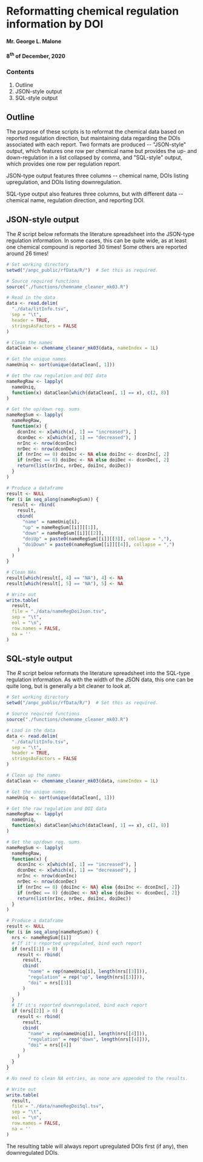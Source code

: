 # Reformatting chemical regulation information by DOI
#### Mr. George L. Malone
#### 8<sup>th</sup> of December, 2020

### Contents
1.  Outline
2.  JSON-style output
3.  SQL-style output

## Outline

The purpose of these scripts is to reformat the chemical data based on reported
regulation direction, but maintaining data regarding the DOIs associated with
each report.  Two formats are produced -- "JSON-style" output, which features
one row per chemical name but provides the up- and down-regulation in a list
collapsed by comma, and "SQL-style" output, which provides one row per
regulation report.

JSON-type output features three columns -- chemical name, DOIs listing
upregulation, and DOIs listing downregulation.

SQL-type output also features three columns, but with different data --
chemical name, regulation direction, and reporting DOI.

## JSON-style output

The *R* script below reformats the literature spreadsheet into the JSON-type
regulation information.  In some cases, this can be quite wide, as at least one
chemical compound is reported 30 times!  Some others are reported around 26
times!

```r
# Set working directory
setwd("/anpc_public/rfData/R/")  # Set this as required.

# Source required functions
source("./functions/chemname_cleaner_mk03.R")

# Read in the data
data <- read.delim(
  "./data/litInfo.tsv",
  sep = "\t",
  header = TRUE,
  stringsAsFactors = FALSE
)

# Clean the names
dataClean <- chemname_cleaner_mk03(data, nameIndex = 1L)

# Get the unique names
nameUniq <- sort(unique(dataClean[, 1]))

# Get the raw regulation and DOI data
nameRegRaw <- lapply(
  nameUniq,
  function(x) dataClean[which(dataClean[, 1] == x), c(2, 8)]
)

# Get the up/down reg. sums
nameRegSum <- lapply(
  nameRegRaw,
  function(x) {
    dconInc <- x[which(x[, 1] == "increased"), ]
    dconDec <- x[which(x[, 1] == "decreased"), ]
    nrInc <- nrow(dconInc)
    nrDec <- nrow(dconDec)
    if (nrInc == 0) doiInc <- NA else doiInc <- dconInc[, 2]
    if (nrDec == 0) doiDec <- NA else doiDec <- dconDec[, 2]
    return(list(nrInc, nrDec, doiInc, doiDec))
  }
)

# Produce a dataframe
result <- NULL
for (i in seq_along(nameRegSum)) {
  result <- rbind(
    result,
    cbind(
      "name" = nameUniq[i],
      "up" = nameRegSum[[i]][[1]],
      "down" = nameRegSum[[i]][[2]],
      "doiUp" = paste0(nameRegSum[[i]][[3]], collapse = ","),
      "doiDown" = paste0(nameRegSum[[i]][[4]], collapse = ",")
    )
  )
}

# Clean NAs
result[which(result[, 4] == "NA"), 4] <- NA
result[which(result[, 5] == "NA"), 5] <- NA

# Write out
write.table(
  result,
  file = "./data/nameRegDoiJson.tsv",
  sep = "\t",
  eol = "\n",
  row.names = FALSE,
  na = ''
)
```

## SQL-style output

The *R* script below reformats the literature spreadsheet into the SQL-type
regulation information.  As with the width of the JSON data, this one can be
quite long, but is generally a bit cleaner to look at.

```r
# Set working directory
setwd("/anpc_public/rfData/R/")  # Set this as required.

# Source required functions
source("./functions/chemname_cleaner_mk03.R")

# Load in the data
data <- read.delim(
  "./data/litInfo.tsv",
  sep = "\t",
  header = TRUE,
  stringsAsFactors = FALSE
)

# Clean up the names
dataClean <- chemname_cleaner_mk03(data, nameIndex = 1L)

# Get the unique names
nameUniq <- sort(unique(dataClean[, 1]))

# Get the raw regulation and DOI data
nameRegRaw <- lapply(
  nameUniq,
  function(x) dataClean[which(dataClean[, 1] == x), c(2, 8)]
)

# Get the up/down reg. sums
nameRegSum <- lapply(
  nameRegRaw,
  function(x) {
    dconInc <- x[which(x[, 1] == "increased"), ]
    dconDec <- x[which(x[, 1] == "decreased"), ]
    nrInc <- nrow(dconInc)
    nrDec <- nrow(dconDec)
    if (nrInc == 0) {doiInc <- NA} else {doiInc <- dconInc[, 2]}
    if (nrDec == 0) {doiDec <- NA} else {doiDec <- dconDec[, 2]}
    return(list(nrInc, nrDec, doiInc, doiDec))
  }
)

# Produce a dataframe
result <- NULL
for (i in seq_along(nameRegSum)) {
  nrs <- nameRegSum[[i]]
  # If it's reported upregulated, bind each report
  if (nrs[[1]] > 0) {
    result <- rbind(
      result,
      cbind(
        "name" = rep(nameUniq[i], length(nrs[[3]])),
        "regulation" = rep("up", length(nrs[[3]])),
        "doi" = nrs[[3]]
      )
    )
  }
  # If it's reported downregulated, bind each report
  if (nrs[[2]] > 0) {
    result <- rbind(
      result,
      cbind(
        "name" = rep(nameUniq[i], length(nrs[[4]])),
        "regulation" = rep("down", length(nrs[[4]])),
        "doi" = nrs[[4]]
      )
    )
  }
}

# No need to clean NA entries, as none are appended to the results.

# Write out
write.table(
  result,
  file = "./data/nameRegDoiSql.tsv",
  sep = "\t",
  eol = "\n",
  row.names = FALSE,
  na = ''
)
```

The resulting table will always report upregulated DOIs first (if any), then
downregulated DOIs.
